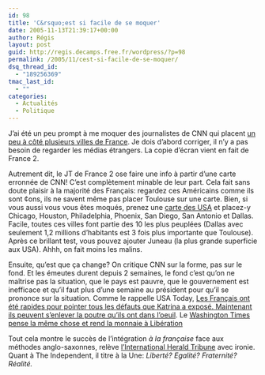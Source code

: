 ```yaml
---
id: 98
title: 'C&rsquo;est si facile de se moquer'
date: 2005-11-13T21:39:17+00:00
author: Régis
layout: post
guid: http://regis.decamps.free.fr/wordpress/?p=98
permalink: /2005/11/cest-si-facile-de-se-moquer/
dsq_thread_id:
  - "189256369"
tmac_last_id:
  - ""
categories:
  - Actualités
  - Politique
---
```

J&rsquo;ai été un peu prompt à me moquer des journalistes de CNN qui placent [un peu à côté plusieurs villes de France](http://img177.imageshack.us/img177/818/cnn3as.jpg). Je dois d&rsquo;abord corriger, il n&rsquo;y a pas besoin de regarder les médias étrangers. La copie d&rsquo;écran vient en fait de France 2. 

Autrement dit, le JT de France 2 ose faire une info à partir d&rsquo;une carte erronnée de CNN! C&rsquo;est complètement minable de leur part. Cela fait sans doute plaisir à la majorité des Français: regardez ces Américains comme ils sont ¢ons, ils ne savent même pas placer Toulouse sur une carte. Bien, si vous aussi vous vous êtes moqués, prenez une [carte des USA](http://maps.google.com/maps?spn=78.965325,155.302734&hl=en) et placez-y Chicago, Houston, Philadelphia, Phoenix, San Diego, San Antonio et Dallas. Facile, toutes ces villes font partie des 10 les plus peuplées (Dallas avec seulement 1,2 millions d&rsquo;habitants est 3 fois plus importante que Toulouse). Après ce brillant test, vous pouvez ajouter Juneau (la plus grande superficie aux USA). Ahhh, on fait moins les malins.

Ensuite, qu&rsquo;est que ça change? On critique CNN sur la forme, pas sur le fond. Et les émeutes durent depuis 2 semaines, le fond c&rsquo;est qu&rsquo;on ne maîtrise pas la situation, que le pays est pauvre, que le gouvernement est inefficace et qu&rsquo;il faut plus d&rsquo;une semaine au président pour qu&rsquo;il se prononce sur la situation. Comme le rappelle USA Today, [Les Français ont été rapides pour pointer tous les défauts que Katrina a exposé. Maintenant ils peuvent s&rsquo;enlever la poutre qu&rsquo;ils ont dans l&rsquo;oeuil](http://news.yahoo.com/s/usatoday/20051107/cm_usatoday/francesshatteredimage;_ylt=AkmCRRuA17AcKQdd_Y7umuz9wxIF;_ylu=X3oDMTA5aHJvMDdwBHNlYwN5bmNhdA--). Le [Washington Times pense la même chose et rend la monnaie à Libération](http://www.washtimes.com/op-ed/20051104-084756-6439r.htm)

Tout cela montre le succès de l&rsquo;intégration _à la française_ face aux méthodes anglo-saxonnes, relève [l&rsquo;International Herald Tribune](http://www.iht.com/articles/2005/11/03/opinion/edparis.php) avec ironie. Quant à The Independent, il titre à la Une: _Liberté? Egalité? Fraternité? Réalité._